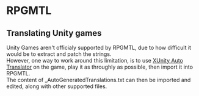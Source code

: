 # RPGMTL  
  
## Translating Unity games  
  
Unity Games aren't officialy supported by RPGMTL, due to how difficult it would be to extract and patch the strings.  
However, one way to work around this limitation, is to use [XUnity Auto Translator](https://github.com/bbepis/XUnity.AutoTranslator) on the game, play it as throughly as possible, then import it into RPGMTL.  
The content of _AutoGeneratedTranslations.txt can then be imported and edited, along with other supported files.  